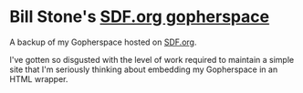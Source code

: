 # Bill Stone's [SDF.org gopherspace](https://gopher.floodgap.com/gopher/gw?=gopher.club+70+312f75736572732f777273746f6e652f)
A backup of my Gopherspace hosted on [SDF.org](https://www.sdf.org).

I've gotten so disgusted with the level of work required to maintain a simple site that I'm seriously thinking about embedding my Gopherspace in an HTML wrapper.
